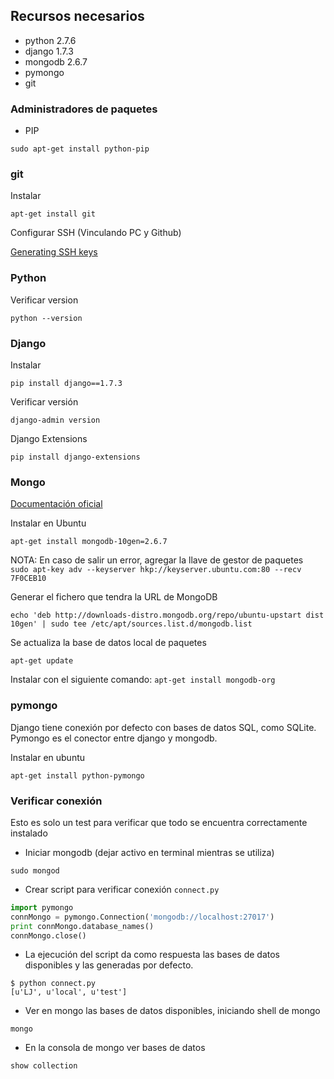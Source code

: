## Recursos necesarios

* python 2.7.6
* django 1.7.3
* mongodb 2.6.7
* pymongo 
* git

### Administradores de paquetes
* PIP 

`sudo apt-get install python-pip`

### git

Instalar

`apt-get install git`

Configurar SSH (Vinculando PC y Github)

[Generating SSH keys](https://help.github.com/articles/generating-ssh-keys/)

### Python 

Verificar version

`python --version`

### Django

Instalar

`pip install django==1.7.3`



Verificar versión

`django-admin version`

Django Extensions

`pip install django-extensions`

### Mongo

[Documentación oficial](http://docs.mongodb.org/v2.2/tutorial/install-mongodb-on-linux/)

Instalar en Ubuntu

`apt-get install mongodb-10gen=2.6.7`

NOTA: En caso de salir un error, agregar la llave de gestor de paquetes  
`sudo apt-key adv --keyserver hkp://keyserver.ubuntu.com:80 --recv 7F0CEB10`

Generar el fichero que tendra la URL de MongoDB 

`echo 'deb http://downloads-distro.mongodb.org/repo/ubuntu-upstart dist 10gen' | sudo tee /etc/apt/sources.list.d/mongodb.list`

Se actualiza la base de datos local de paquetes

`apt-get update`

Instalar con el siguiente comando: 
`apt-get install mongodb-org`

### pymongo

Django tiene conexión por defecto con bases de datos SQL, como SQLite. Pymongo es el conector entre django y mongodb.

Instalar en ubuntu 

`apt-get install python-pymongo`

### Verificar conexión
Esto es solo un test para verificar que todo se encuentra correctamente instalado

* Iniciar mongodb (dejar activo en terminal mientras se utiliza)

`sudo mongod`

* Crear script para verificar conexión `connect.py`

```python
import pymongo
connMongo = pymongo.Connection('mongodb://localhost:27017')
print connMongo.database_names()
connMongo.close()
```

* La ejecución del script da como respuesta las bases de datos disponibles y las generadas por defecto.

```
$ python connect.py 
[u'LJ', u'local', u'test']
```

* Ver en mongo las bases de datos disponibles, iniciando shell de mongo

`mongo`

* En la consola de mongo ver bases de datos

`show collection`



